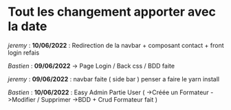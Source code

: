 # Tout les changement apporter avec la date

*jeremy* : **10/06/2022** : Redirection de la navbar + composant contact + front login refais

*Bastien* : **09/06/2022** -> Page Login / Back css / BDD faite

*jeremy* : **09/06/2022** : navbar faite ( side bar ) penser a faire le yarn install

*Bastien* : **10/06/2022** : Easy Admin Partie User (
    ->Créée un Formateur
    ->Modifier / Supprimer
    ->BDD + Crud Formateur fait
)